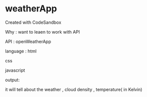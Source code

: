 # weatherApp
Created with CodeSandbox

Why : want to leaen to work with API 

API : openWeatherApp 

language :
html

css

javascript

output:

it will tell about the weather , cloud density , temperature( in Kelvin)  
